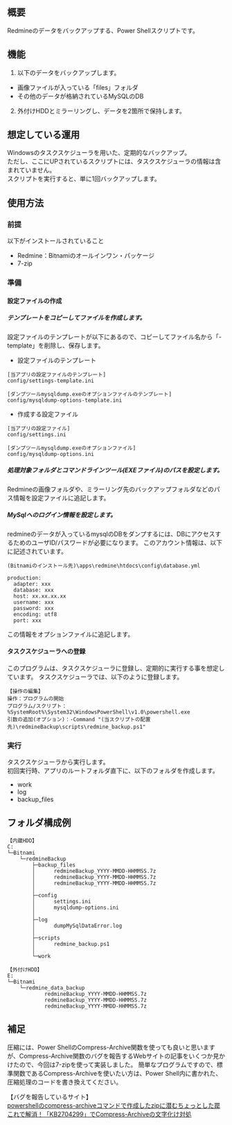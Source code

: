 ## 概要
Redmineのデータをバックアップする、Power Shellスクリプトです。

## 機能
1. 以下のデータをバックアップします。
- 画像ファイルが入っている「files」フォルダ
- その他のデータが格納されているMySQLのDB

2. 外付けHDDとミラーリングし、データを2箇所で保持します。

## 想定している運用
Windowsのタスクスケジューラを用いた、定期的なバックアップ。<br />
ただし、ここにUPされているスクリプトには、タスクスケジューラの情報は含まれていません。<br />
スクリプトを実行すると、単に1回バックアップします。

## 使用方法

### 前提
以下がインストールされていること

- Redmine：Bitnamiのオールインワン・パッケージ
- 7-zip

### 準備
#### 設定ファイルの作成
##### テンプレートをコピーしてファイルを作成します。

設定ファイルのテンプレートが以下にあるので、コピーしてファイル名から「-template」を削除し、保存します。

- 設定ファイルのテンプレート
```
[当アプリの設定ファイルのテンプレート]
config/settings-template.ini 

[ダンプツールmysqldump.exeのオプションファイルのテンプレート]
config/mysqldump-options-template.ini
```

- 作成する設定ファイル
```
[当アプリの設定ファイル]
config/settings.ini

[ダンプツールmysqldump.exeのオプションファイル]
config/mysqldump-options.ini
```

##### 処理対象フォルダとコマンドラインツール(EXEファイル)のパスを設定します。
Redmineの画像フォルダや、ミラーリング先のバックアップフォルダなどのパス情報を設定ファイルに追記します。

##### MySqlへのログイン情報を設定します。
redmineのデータが入っているmysqlのDBをダンプするには、DBにアクセスするためのユーザID/パスワードが必要になります。
このアカウント情報は、以下に記述されています。
```
(Bitnamiのインストール先)\apps\redmine\htdocs\config\database.yml

production:
  adapter: xxx
  database: xxx
  host: xx.xx.xx.xx
  username: xxx
  password: xxx
  encoding: utf8
  port: xxx
```

この情報をオプションファイルに追記します。

#### タスクスケジューラへの登録

このプログラムは、タスクスケジューラに登録し、定期的に実行する事を想定しています。
タスクスケジューラでは、以下のように登録します。

```
【操作の編集】
操作：プログラムの開始
プログラム/スクリプト：%SystemRoot%\System32\WindowsPowerShell\v1.0\powershell.exe
引数の追加(オプション)：-Command "(当スクリプトの配置先)\redmineBackup\scripts\redmine_backup.ps1"
```

### 実行
タスクスケジューラから実行します。<br />
初回実行時、アプリのルートフォルダ直下に、以下のフォルダを作成します。

- work
- log
- backup_files

## フォルダ構成例
```
【内蔵HDD】
C:
└─Bitnami
    └─redmineBackup
        ├─backup_files
        │      redmineBackup_YYYY-MMDD-HHMMSS.7z
        │      redmineBackup_YYYY-MMDD-HHMMSS.7z
        │      redmineBackup_YYYY-MMDD-HHMMSS.7z
        │
        ├─config
        │      settings.ini
        │      mysqldump-options.ini
        │
        ├─log
        │      dumpMySqlDataError.log
        │      
        ├─scripts
        │      redmine_backup.ps1
        │          
        └─work

【外付けHDD】
E:
└─Bitnami
    └─redmine_data_backup
            redmineBackup_YYYY-MMDD-HHMMSS.7z
            redmineBackup_YYYY-MMDD-HHMMSS.7z
            redmineBackup_YYYY-MMDD-HHMMSS.7z
```

## 補足
圧縮には、Power ShellのCompress-Archive関数を使っても良いと思いますが、Compress-Archive関数のバグを報告するWebサイトの記事をいくつか見かけたので、今回は7-zipを使って実装しました。
簡単なプログラムですので、標準関数であるCompress-Archiveを使いたい方は、Power Shell内に書かれた、圧縮処理のコードを書き換えてください。

【バグを報告しているサイト】<br />
[powershellのcompress-archiveコマンドで作成したzipに潜むちょっとした罠](http://qiita.com/noranuk0/items/cb9de67bfc269391bf6e)<br />
[これで解消！「KB2704299」でCompress-Archiveの文字化け対処](https://cheshire-wara.com/powershell/ps-column/compress-archive-resolved/)
